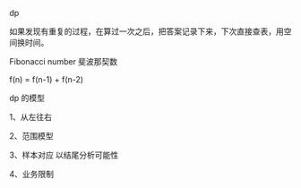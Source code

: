 dp

如果发现有重复的过程，在算过一次之后，把答案记录下来，下次直接查表，用空间换时间。

Fibonacci number 斐波那契数

f(n) = f(n-1) + f(n-2)

dp 的模型

1、从左往右

2、范围模型

3、样本对应 以结尾分析可能性

4、业务限制